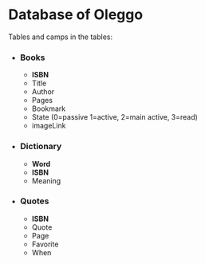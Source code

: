 # Database of Oleggo
Tables and camps in the tables:
* ### Books
    * __ISBN__
    * Title
    * Author
    * Pages
    * Bookmark
    * State (0=passive 1=active, 2=main active, 3=read)
    * imageLink
    
* ### Dictionary
    * __Word__
    * __ISBN__
    * Meaning
    
* ### Quotes
    * __ISBN__
    * Quote
    * Page
    * Favorite
    * When
